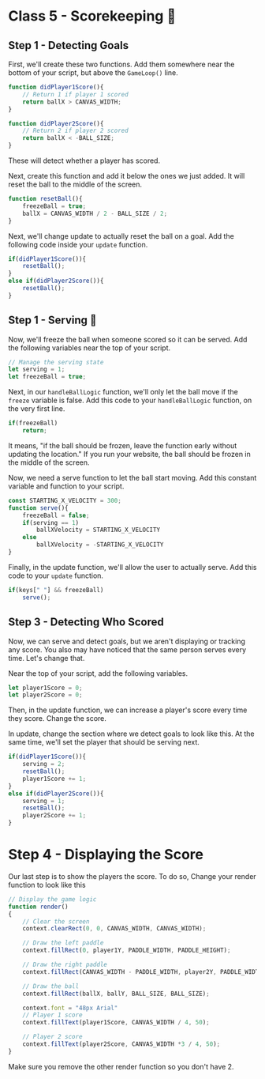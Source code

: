 # Class 5 - Scorekeeping 🥅

## Step 1 - Detecting Goals

First, we'll create these two functions. Add them somewhere near the bottom of your script, but above the `GameLoop()` line.

```js
function didPlayer1Score(){
    // Return 1 if player 1 scored
    return ballX > CANVAS_WIDTH;
}

function didPlayer2Score(){
    // Return 2 if player 2 scored
    return ballX < -BALL_SIZE;
}
```
These will detect whether a player has scored.

Next, create this function and add it below the ones we just added. It will reset the ball to the middle of the screen.
```js
function resetBall(){
    freezeBall = true;
    ballX = CANVAS_WIDTH / 2 - BALL_SIZE / 2;
}
```

Next, we'll change update to actually reset the ball on a goal. Add the following code inside your `update` function.

```js
if(didPlayer1Score()){
    resetBall();
}
else if(didPlayer2Score()){
    resetBall();
}
```

## Step 1 - Serving 🏓

Now, we'll freeze the ball when someone scored so it can be served. Add the following variables near the top of your script.

```js
// Manage the serving state
let serving = 1;
let freezeBall = true;
```

Next, in our `handleBallLogic` function, we'll only let the ball move if the `freeze` variable is false. Add this code to your `handleBallLogic` function, on the very first line.

```js
if(freezeBall)
    return;
```
It means, "if the ball should be frozen, leave the function early without updating the location." If you run your website, the ball should be frozen in the middle of the screen.

Now, we need a serve function to let the ball start moving. Add this constant variable and function to your script.

```js
const STARTING_X_VELOCITY = 300;
function serve(){
    freezeBall = false;
    if(serving == 1)
        ballXVelocity = STARTING_X_VELOCITY
    else
        ballXVelocity = -STARTING_X_VELOCITY
}
```

Finally, in the update function, we'll allow the user to actually serve. Add this code to your `update` function.

```js
if(keys[" "] && freezeBall)
    serve();
```

## Step 3 - Detecting Who Scored

Now, we can serve and detect goals, but we aren't displaying or tracking any score. You also may have noticed that the same person serves every time. Let's change that.

Near the top of your script, add the following variables.

```js
let player1Score = 0;
let player2Score = 0;
```

Then, in the update function, we can increase a player's score every time they score.
Change the score. 

In update, change the section where we detect goals to look like this. At the same time, we'll set the player that should be serving next.
```js
if(didPlayer1Score()){
    serving = 2;
    resetBall();
    player1Score += 1;
}
else if(didPlayer2Score()){
    serving = 1;
    resetBall();
    player2Score += 1;
}
```

# Step 4 - Displaying the Score
Our last step is to show the players the score. To do so, Change your render function to look like this
```js
// Display the game logic
function render()
{
    // Clear the screen
    context.clearRect(0, 0, CANVAS_WIDTH, CANVAS_WIDTH);

    // Draw the left paddle
    context.fillRect(0, player1Y, PADDLE_WIDTH, PADDLE_HEIGHT);

    // Draw the right paddle
    context.fillRect(CANVAS_WIDTH - PADDLE_WIDTH, player2Y, PADDLE_WIDTH, PADDLE_HEIGHT);

    // Draw the ball
    context.fillRect(ballX, ballY, BALL_SIZE, BALL_SIZE);

    context.font = "48px Arial"
    // Player 1 score
    context.fillText(player1Score, CANVAS_WIDTH / 4, 50);

    // Player 2 score
    context.fillText(player2Score, CANVAS_WIDTH *3 / 4, 50);
}
```

Make sure you remove the other render function so you don't have 2.